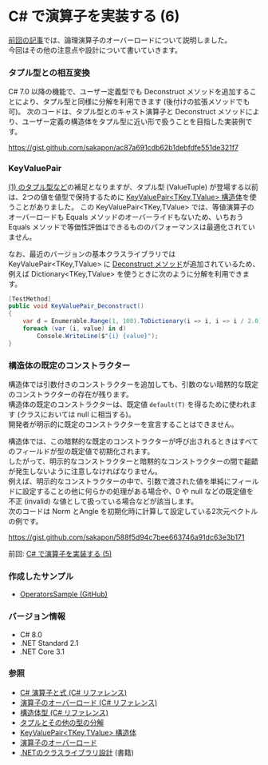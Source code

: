 # C# で演算子を実装する (6)

[前回の記事](CSharp-Operators-5.md)では、論理演算子のオーバーロードについて説明しました。  
今回はその他の注意点や設計について書いていきます。

### タプル型との相互変換
C# 7.0 以降の機能で、ユーザー定義型でも Deconstruct メソッドを追加することにより、タプル型と同様に分解を利用できます (後付けの拡張メソッドでも可)。
次のコードは、タプル型とのキャスト演算子と Deconstruct メソッドにより、ユーザー定義の構造体をタプル型に近い形で扱うことを目指した実装例です。

https://gist.github.com/sakapon/ac87a691cdb62b1debfdfe551de321f7

### KeyValuePair
[(1) のタプル型など](CSharp-Operators-1.md)の補足となりますが、タプル型 (ValueTuple) が登場する以前は、2つの値を値型で保持するために [KeyValuePair<TKey,TValue> 構造体](https://docs.microsoft.com/dotnet/api/system.collections.generic.keyvaluepair-2)を使うことがありました。
この KeyValuePair<TKey,TValue> では、等値演算子のオーバーロードも Equals メソッドのオーバーライドもないため、いちおう Equals メソッドで等価性評価はできるもののパフォーマンスは最適化されていません。

なお、最近のバージョンの基本クラスライブラリでは KeyValuePair<TKey,TValue> に [Deconstruct メソッド](https://docs.microsoft.com/dotnet/api/system.collections.generic.keyvaluepair-2.deconstruct)が追加されているため、例えば Dictionary<TKey,TValue> を使うときに次のように分解を利用できます。

```cs
[TestMethod]
public void KeyValuePair_Deconstruct()
{
	var d = Enumerable.Range(1, 100).ToDictionary(i => i, i => i / 2.0);
	foreach (var (i, value) in d)
		Console.WriteLine($"{i} {value}");
}
```

### 構造体の既定のコンストラクター
構造体では引数付きのコンストラクターを追加しても、引数のない暗黙的な既定のコンストラクターの存在が残ります。  
構造体の既定のコンストラクターは、既定値 `default(T)` を得るために使われます (クラスにおいては null に相当する)。  
開発者が明示的に既定のコンストラクターを宣言することはできません。

構造体では、この暗黙的な既定のコンストラクターが呼び出されるときはすべてのフィールドが型の既定値で初期化されます。  
したがって、明示的なコンストラクターと暗黙的なコンストラクターの間で齟齬が発生しないように注意しなければなりません。  
例えば、明示的なコンストラクターの中で、引数で渡された値を単純にフィールドに設定することの他に何らかの処理がある場合や、0 や null などの既定値を不正 (invalid) な値として扱っている場合などが該当します。  
次のコードは Norm とAngle を初期化時に計算して設定している2次元ベクトルの例です。

https://gist.github.com/sakapon/588f5d94c7bee663746a91dc63e3b171

前回: [C# で演算子を実装する (5)](CSharp-Operators-5.md)

### 作成したサンプル
- [OperatorsSample (GitHub)](https://github.com/sakapon/Samples-2020/tree/master/OperatorsSample)

### バージョン情報
- C# 8.0
- .NET Standard 2.1
- .NET Core 3.1

### 参照
- [C# 演算子と式 (C# リファレンス)](https://docs.microsoft.com/dotnet/csharp/language-reference/operators/)
- [演算子のオーバーロード (C# リファレンス)](https://docs.microsoft.com/dotnet/csharp/language-reference/operators/operator-overloading)
- [構造体型 (C# リファレンス)](https://docs.microsoft.com/dotnet/csharp/language-reference/builtin-types/struct)
- [タプルとその他の型の分解](https://docs.microsoft.com/dotnet/csharp/deconstruct)
- [KeyValuePair<TKey,TValue> 構造体](https://docs.microsoft.com/dotnet/api/system.collections.generic.keyvaluepair-2)
- [演算子のオーバーロード](https://ufcpp.net/study/csharp/oo_operator.html)
- [.NETのクラスライブラリ設計](https://amzn.to/3kLf0R8) (書籍)
